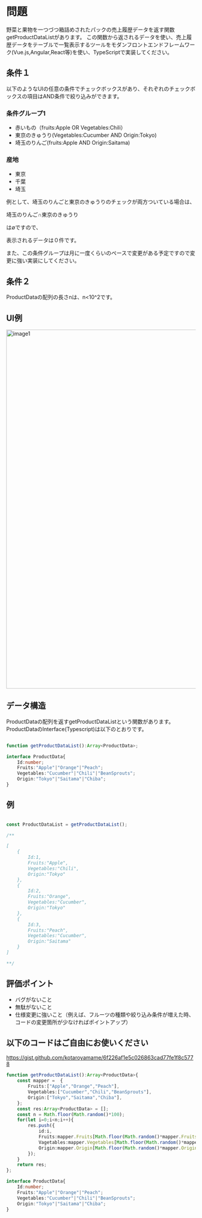 # 問題
野菜と果物を一つづつ箱詰めされたパックの売上履歴データを返す関数getProductDataListがあります。
この関数から返されるデータを使い、売上履歴データをテーブルで一覧表示するツールをモダンフロントエンドフレームワーク(Vue.js,Angular,React等)を使い、TypeScriptで実装してください。


## 条件１

以下のようなUIの任意の条件でチェックボックスがあり、それぞれのチェックボックスの項目はAND条件で絞り込みができます。
### 条件グループ1
- 赤いもの（fruits:Apple OR Vegetables:Chili）
- 東京のきゅうり(Vegetables:Cucumber AND Origin:Tokyo)
- 埼玉のりんご(fruits:Apple AND Origin:Saitama)

### 産地
- 東京
- 千葉
- 埼玉

例として、埼玉のりんごと東京のきゅうりのチェックが両方ついている場合は、

埼玉のりんご∩東京のきゅうり

は∅ですので、

表示されるデータは０件です。

また、この条件グループは月に一度くらいのペースで変更がある予定ですので変更に強い実装にしてください。

## 条件２

ProductDataの配列の長さnは、n<10^2です。



## UI例

<img width="953" alt="image1" src="https://user-images.githubusercontent.com/13118113/116193771-d2cdb280-a76a-11eb-8b6d-a67b31fea0c1.png">


## データ構造

ProductDataの配列を返すgetProductDataListという関数があります。
ProductDataのInterface(Typescript)は以下のとおりです。

```typescript

function getProductDataList():Array<ProductData>;

interface ProductData{
	Id:number;
	Fruits:"Apple"|"Orange"|"Peach";
	Vegetables:"Cucumber"|"Chili"|"BeanSprouts";
	Origin:"Tokyo"|"Saitama"|"Chiba";
}

```

## 例

```typescript

const ProductDataList = getProductDataList();

/**

[
	{
		Id:1,
		Fruits:"Apple",
		Vegetables:"Chili",
		Origin:"Tokyo"
	},
	{
		Id:2,
		Fruits:"Orange",
		Vegetables:"Cucumber",
		Origin:"Tokyo"
	},
	{
		Id:3,
		Fruits:"Peach",
		Vegetables:"Cucumber",
		Origin:"Saitama"
	}
]

**/

```

## 評価ポイント

- バグがないこと
- 無駄がないこと
- 仕様変更に強いこと（例えば、フルーツの種類や絞り込み条件が増えた時、コードの変更箇所が少なければポイントアップ）


## 以下のコードはご自由にお使いください
https://gist.github.com/kotaroyamame/6f226af1e5c026863cad77fe1f8c5778
```typescript
function getProductDataList():Array<ProductData>{
	const mapper = 	{
		Fruits:["Apple","Orange","Peach"],
		Vegetables:["Cucumber","Chili","BeanSprouts"],
		Origin:["Tokyo","Saitama","Chiba"],
	};
	const res:Array<ProductData> = [];
	const n = Math.floor(Math.random()*100);
	for(let i=0;i<n;i++){
		res.push({
			id:i,
			Fruits:mapper.Fruits[Math.floor(Math.random()*mapper.Fruits.length)],
			Vagetables:mapper.Vegetables[Math.floor(Math.random()*mapper.Vegetables.length)],
			Origin:mapper.Origin[Math.floor(Math.random()*mapper.Origin.length)],
		});
	}
	return res;
};

interface ProductData{
	Id:number;
	Fruits:"Apple"|"Orange"|"Peach";
	Vegetables:"Cucumber"|"Chili"|"BeanSprouts";
	Origin:"Tokyo"|"Saitama"|"Chiba";
}
```
